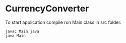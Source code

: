 # CurrencyConverter

To start application compile run Main class in src folder.
```shell script
javac Main.java
java Main
```